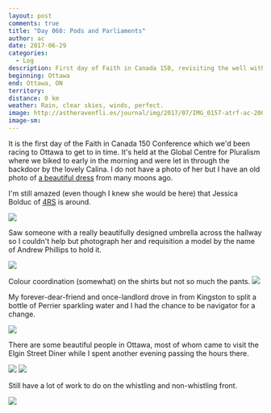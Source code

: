 ```yaml
---
layout: post
comments: true
title: "Day 060: Pods and Parliaments"
author: ac
date: 2017-06-29
categories:
  - Log
description: First day of Faith in Canada 150, revisiting the well with old friends.
beginning: Ottawa
end: Ottawa, ON
territory: 
distance: 0 km
weather: Rain, clear skies, winds, perfect.
image: http://astheravenfli.es/journal/img/2017/07/IMG_0157-atrf-ac-2000-web.jpg
image-sm:
---
```


It is the first day of the Faith in Canada 150 Conference which we'd been racing to Ottawa to get to in time. It's held at the Global Centre for Pluralism where we biked to early in the morning and were let in through the backdoor by the lovely Calina. I do not have a photo of her but I have an old photo of [a beautiful dress](https://www.instagram.com/p/BKqtjltAaZI/) from many moons ago. 

I'm still amazed (even though I knew she would be here) that Jessica Bolduc of [4RS](http://4rsyouth.ca/) is around.

<img src="http://astheravenfli.es/journal/img/2017/07/IMG_0135-atrf-ac-2000-web.jpg">

Saw someone with a really beautifully designed umbrella across the hallway so I couldn't help but photograph her and requisition a model by the name of Andrew Phillips to hold it.

<img src="http://astheravenfli.es/journal/img/2017/07/IMG_0143-atrf-ac-2000-web.jpg">

Colour coordination (somewhat) on the shirts but not so much the pants.
<img src="http://astheravenfli.es/journal/img/2017/07/IMG_0146-atrf-ac-2000-web.jpg">

My forever-dear-friend and once-landlord drove in from Kingston to split a bottle of Perrier sparkling water and I had the chance to be navigator for a change.

<img src="http://astheravenfli.es/journal/img/2017/07/IMG_0173-atrf-ac-2000-web.jpg">

There are some beautiful people in Ottawa, most of whom came to visit the Elgin Street Diner while I spent another evening passing the hours there.

<img src="http://astheravenfli.es/journal/img/2017/07/IMG_0197-atrf-ac-2000-web.jpg">

<img src="http://astheravenfli.es/journal/img/2017/07/IMG_0210-atrf-ac-2000-web.jpg">

Still have a lot of work to do on the whistling and non-whistling front.

<img src="http://astheravenfli.es/journal/img/2017/07/IMG_0213-atrf-ac-2000-web.jpg">